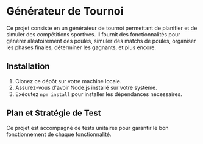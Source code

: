 # Générateur de Tournoi

Ce projet consiste en un générateur de tournoi permettant de planifier et de simuler des compétitions sportives. Il fournit des fonctionnalités pour générer aléatoirement des poules, simuler des matchs de poules, organiser les phases finales, déterminer les gagnants, et plus encore.

## Installation

1. Clonez ce dépôt sur votre machine locale.
2. Assurez-vous d'avoir Node.js installé sur votre système.
3. Exécutez `npm install` pour installer les dépendances nécessaires.

## Plan et Stratégie de Test

Ce projet est accompagné de tests unitaires pour garantir le bon fonctionnement de chaque fonctionnalité. 